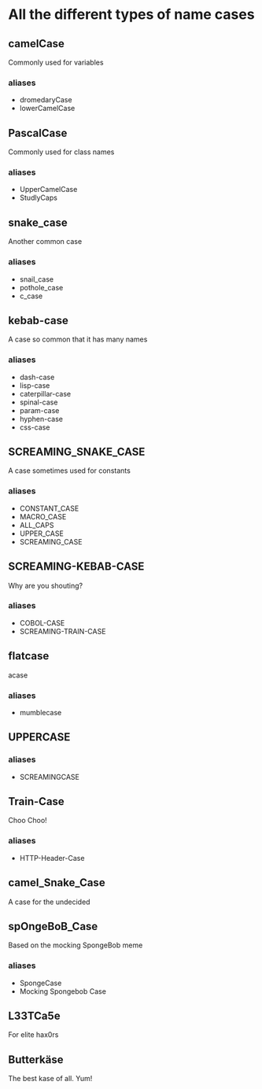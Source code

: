 # All the different types of name cases

## camelCase
Commonly used for variables
### aliases
- dromedaryCase 
- lowerCamelCase

## PascalCase
Commonly used for class names
### aliases
- UpperCamelCase
- StudlyCaps

## snake_case
Another common case
### aliases
- snail_case
- pothole_case
- c_case

## kebab-case
A case so common that it has many names
### aliases
- dash-case
- lisp-case
- caterpillar-case
- spinal-case
- param-case
- hyphen-case
- css-case

## SCREAMING_SNAKE_CASE
A case sometimes used for constants
### aliases
- CONSTANT_CASE
- MACRO_CASE
- ALL_CAPS
- UPPER_CASE
- SCREAMING_CASE

## SCREAMING-KEBAB-CASE
Why are you shouting?
### aliases
- COBOL-CASE
- SCREAMING-TRAIN-CASE

## flatcase
acase
### aliases
- mumblecase

## UPPERCASE

### aliases
- SCREAMINGCASE

## Train-Case
Choo Choo!
### aliases
- HTTP-Header-Case

## camel_Snake_Case
A case for the undecided

## spOngeBoB_Case
Based on the mocking SpongeBob meme
### aliases
- SpongeCase
- Mocking Spongebob Case

## L33TCa5e
For elite hax0rs

## Butterkäse
The best kase of all. Yum!
